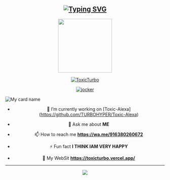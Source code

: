 <div align="center">

## [![Typing SVG](https://readme-typing-svg.herokuapp.com?font=Lemon+milk&color=Y70000&lines=Welcome+to+Toxic+Turbo's+Profile)](https://git.io/typing-svg)

  <p align="center">
  <a href="https://telegra.ph/file/6c6c82a987306cc330978.jpg"><img src="https://telegra.ph/file/6c6c82a987306cc330978.jpg""width="170" height="170"/>
  <p align="center">

<a href="#"><img title="ToxicTurbo" src="https://img.shields.io/badge/-💝Toxic-Turbo💝-blue?&style=for-the-badge"></a>
</p>
  </p>

<a href="https://github.com/TURBOHYPER"><img title="jocker" src="https://img.shields.io/badge/TURBOHYPER-authot?color=black&style=for-the-badge&logo=github"></a>

</div>

![My card name](https://cardivo.vercel.app/api?name=Toxic-Turbo&description=Hi,%20Welcome%20To%20💖Turbo💖%20Profile%20❤&image=https://telegra.ph/file/6c6c82a987306cc330978.jpg&backgroundColor=%23ecf0f1&instagram=toxic_turbo777&github=TURBOHYPER&twitter=&pattern=leaf&colorPattern=%23eaeaea)

<div align="center">
  <p align="center">
    
- 🔭 I’m currently working on [Toxic-Alexa] (https://github.com/TURBOHYPER/Toxic-Alexa)

- 💬 Ask me about **ME**

- 📫 How to reach me **https://wa.me/916380260672**

- ⚡ Fun fact **I THINK IAM VERY HAPPY**

- 💫 My WebSit **https://toxicturbo.vercel.app/**


<hr></hr>  
    
<img src="https://github.com/SP-XD/SP-XD/blob/main/images/dino_rounded.gif?raw=true" href="https://github.com/SP-XD" />



</div>
    


<!---
TURBOHYPER/TURBOHYPER is a ✨ special ✨ repository because its `README.md` (this file) appears on your GitHub profile.
You can click the Preview link to take a look at your changes.
--->

